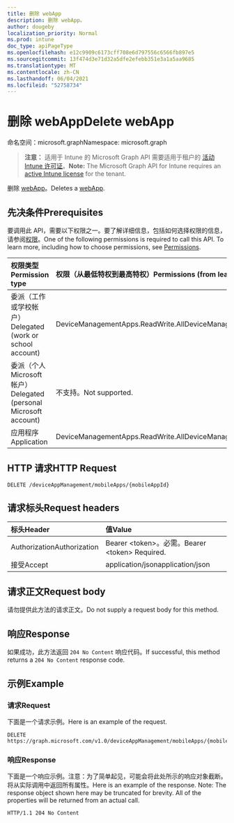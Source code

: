 ```yaml
---
title: 删除 webApp
description: 删除 webApp。
author: dougeby
localization_priority: Normal
ms.prod: intune
doc_type: apiPageType
ms.openlocfilehash: e12c9909c6173cff708e6d797556c6566fb897e5
ms.sourcegitcommit: 13f474d3e71d32a5dfe2efebb351e3a1a5aa9685
ms.translationtype: MT
ms.contentlocale: zh-CN
ms.lasthandoff: 06/04/2021
ms.locfileid: "52758734"
---
```

# <a name="delete-webapp"></a><span data-ttu-id="61eb8-103">删除 webApp</span><span class="sxs-lookup"><span data-stu-id="61eb8-103">Delete webApp</span></span>

<span data-ttu-id="61eb8-104">命名空间：microsoft.graph</span><span class="sxs-lookup"><span data-stu-id="61eb8-104">Namespace: microsoft.graph</span></span>

> <span data-ttu-id="61eb8-105">**注意：** 适用于 Intune 的 Microsoft Graph API 需要适用于租户的 [活动 Intune 许可证](https://go.microsoft.com/fwlink/?linkid=839381)。</span><span class="sxs-lookup"><span data-stu-id="61eb8-105">**Note:** The Microsoft Graph API for Intune requires an [active Intune license](https://go.microsoft.com/fwlink/?linkid=839381) for the tenant.</span></span>

<span data-ttu-id="61eb8-106">删除 [webApp](../resources/intune-apps-webapp.md)。</span><span class="sxs-lookup"><span data-stu-id="61eb8-106">Deletes a [webApp](../resources/intune-apps-webapp.md).</span></span>

## <a name="prerequisites"></a><span data-ttu-id="61eb8-107">先决条件</span><span class="sxs-lookup"><span data-stu-id="61eb8-107">Prerequisites</span></span>
<span data-ttu-id="61eb8-p101">要调用此 API，需要以下权限之一。要了解详细信息，包括如何选择权限的信息，请参阅[权限](/graph/permissions-reference)。</span><span class="sxs-lookup"><span data-stu-id="61eb8-p101">One of the following permissions is required to call this API. To learn more, including how to choose permissions, see [Permissions](/graph/permissions-reference).</span></span>

|<span data-ttu-id="61eb8-110">权限类型</span><span class="sxs-lookup"><span data-stu-id="61eb8-110">Permission type</span></span>|<span data-ttu-id="61eb8-111">权限（从最低特权到最高特权）</span><span class="sxs-lookup"><span data-stu-id="61eb8-111">Permissions (from least to most privileged)</span></span>|
|:---|:---|
|<span data-ttu-id="61eb8-112">委派（工作或学校帐户）</span><span class="sxs-lookup"><span data-stu-id="61eb8-112">Delegated (work or school account)</span></span>|<span data-ttu-id="61eb8-113">DeviceManagementApps.ReadWrite.All</span><span class="sxs-lookup"><span data-stu-id="61eb8-113">DeviceManagementApps.ReadWrite.All</span></span>|
|<span data-ttu-id="61eb8-114">委派（个人 Microsoft 帐户）</span><span class="sxs-lookup"><span data-stu-id="61eb8-114">Delegated (personal Microsoft account)</span></span>|<span data-ttu-id="61eb8-115">不支持。</span><span class="sxs-lookup"><span data-stu-id="61eb8-115">Not supported.</span></span>|
|<span data-ttu-id="61eb8-116">应用程序</span><span class="sxs-lookup"><span data-stu-id="61eb8-116">Application</span></span>|<span data-ttu-id="61eb8-117">DeviceManagementApps.ReadWrite.All</span><span class="sxs-lookup"><span data-stu-id="61eb8-117">DeviceManagementApps.ReadWrite.All</span></span>|

## <a name="http-request"></a><span data-ttu-id="61eb8-118">HTTP 请求</span><span class="sxs-lookup"><span data-stu-id="61eb8-118">HTTP Request</span></span>
<!-- {
  "blockType": "ignored"
}
-->
``` http
DELETE /deviceAppManagement/mobileApps/{mobileAppId}
```

## <a name="request-headers"></a><span data-ttu-id="61eb8-119">请求标头</span><span class="sxs-lookup"><span data-stu-id="61eb8-119">Request headers</span></span>
|<span data-ttu-id="61eb8-120">标头</span><span class="sxs-lookup"><span data-stu-id="61eb8-120">Header</span></span>|<span data-ttu-id="61eb8-121">值</span><span class="sxs-lookup"><span data-stu-id="61eb8-121">Value</span></span>|
|:---|:---|
|<span data-ttu-id="61eb8-122">Authorization</span><span class="sxs-lookup"><span data-stu-id="61eb8-122">Authorization</span></span>|<span data-ttu-id="61eb8-123">Bearer &lt;token&gt;。必需。</span><span class="sxs-lookup"><span data-stu-id="61eb8-123">Bearer &lt;token&gt; Required.</span></span>|
|<span data-ttu-id="61eb8-124">接受</span><span class="sxs-lookup"><span data-stu-id="61eb8-124">Accept</span></span>|<span data-ttu-id="61eb8-125">application/json</span><span class="sxs-lookup"><span data-stu-id="61eb8-125">application/json</span></span>|

## <a name="request-body"></a><span data-ttu-id="61eb8-126">请求正文</span><span class="sxs-lookup"><span data-stu-id="61eb8-126">Request body</span></span>
<span data-ttu-id="61eb8-127">请勿提供此方法的请求正文。</span><span class="sxs-lookup"><span data-stu-id="61eb8-127">Do not supply a request body for this method.</span></span>

## <a name="response"></a><span data-ttu-id="61eb8-128">响应</span><span class="sxs-lookup"><span data-stu-id="61eb8-128">Response</span></span>
<span data-ttu-id="61eb8-129">如果成功，此方法返回 `204 No Content` 响应代码。</span><span class="sxs-lookup"><span data-stu-id="61eb8-129">If successful, this method returns a `204 No Content` response code.</span></span>

## <a name="example"></a><span data-ttu-id="61eb8-130">示例</span><span class="sxs-lookup"><span data-stu-id="61eb8-130">Example</span></span>

### <a name="request"></a><span data-ttu-id="61eb8-131">请求</span><span class="sxs-lookup"><span data-stu-id="61eb8-131">Request</span></span>
<span data-ttu-id="61eb8-132">下面是一个请求示例。</span><span class="sxs-lookup"><span data-stu-id="61eb8-132">Here is an example of the request.</span></span>
``` http
DELETE https://graph.microsoft.com/v1.0/deviceAppManagement/mobileApps/{mobileAppId}
```

### <a name="response"></a><span data-ttu-id="61eb8-133">响应</span><span class="sxs-lookup"><span data-stu-id="61eb8-133">Response</span></span>
<span data-ttu-id="61eb8-p102">下面是一个响应示例。注意：为了简单起见，可能会将此处所示的响应对象截断。将从实际调用中返回所有属性。</span><span class="sxs-lookup"><span data-stu-id="61eb8-p102">Here is an example of the response. Note: The response object shown here may be truncated for brevity. All of the properties will be returned from an actual call.</span></span>
``` http
HTTP/1.1 204 No Content
```




